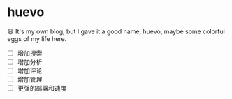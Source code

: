 # huevo
😃 It's my own blog, but I gave it a good name, huevo, maybe some colorful eggs of my life here.

- [ ] 增加搜索
- [ ] 增加分析
- [ ] 增加评论
- [ ] 增加管理
- [ ] 更强的部署和速度
